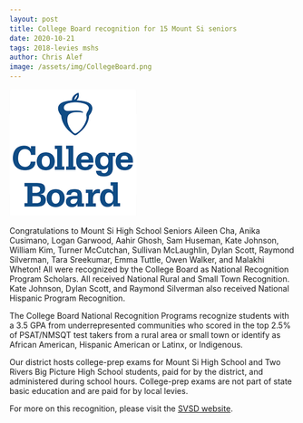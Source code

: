 ```yaml
---
layout: post
title: College Board recognition for 15 Mount Si seniors
date: 2020-10-21
tags: 2018-levies mshs
author: Chris Alef
image: /assets/img/CollegeBoard.png
---
```

![College Board logo](/assets/img/CollegeBoard.png)

Congratulations to Mount Si High School Seniors Aileen Cha, Anika Cusimano, Logan Garwood, Aahir Ghosh, Sam Huseman, Kate Johnson, William Kim, Turner McCutchan, Sullivan McLaughlin, Dylan Scott, Raymond Silverman, Tara Sreekumar, Emma Tuttle, Owen Walker, and Malakhi Wheton! All were recognized by the College Board as National Recognition Program Scholars. All received National Rural and Small Town Recognition. Kate Johnson, Dylan Scott, and Raymond Silverman also received National Hispanic Program Recognition.

The College Board National Recognition Programs recognize students with a 3.5 GPA from underrepresented communities who scored in the top 2.5% of PSAT/NMSQT test takers from a rural area or small town or identify as African American, Hispanic American or Latinx, or Indigenous.

Our district hosts college-prep exams for Mount Si High School and Two Rivers Big Picture High School students, paid for by the district, and administered during school hours. College-prep exams are not part of state basic education and are paid for by local levies.

For more on this recognition, please visit the [SVSD website](https://www.svsd410.org/site/Default.aspx?PageType=3&DomainID=4&PageID=1&ViewID=6446ee88-d30c-497e-9316-3f8874b3e108&FlexDataID=27347).

